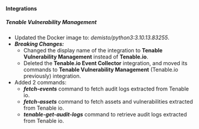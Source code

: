 
#### Integrations

##### Tenable Vulnerability Management


- Updated the Docker image to: *demisto/python3:3.10.13.83255*.
- ***Breaking Changes:*** 
  - Changed the display name of the integration to **Tenable Vulnerability Management** instead of **Tenable.io**.
  - Deleted the **Tenable.io Event Collector** integration, and moved its commands to **Tenable Vulnerability Management** (Tenable.io previously) integration.
- Added 2 commands:
  - ***fetch-events*** command to fetch audit logs extracted from Tenable io.
  - ***fetch-assets*** command to fetch assets and vulnerabilities extracted from Tenable io.
  - ***tenable-get-audit-logs*** command to retrieve audit logs extracted from Tenable io.
